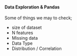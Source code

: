 #### **Data Exploration & Pandas**

Some of things we may to check;

- size of dataset
- N features
- Missing data
- Data Type
- Distribution / Correlation



